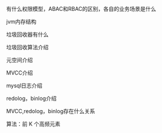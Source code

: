 
有什么权限模型，ABAC和RBAC的区别，各自的业务场景是什么

jvm内存结构

垃圾回收器有什么

垃圾回收算法介绍

元空间介绍

MVCC介绍

mysql日志介绍

redolog，binlog介绍

MVCC,redolog，binlog存在什么关系

算法：前 K 个高频元素